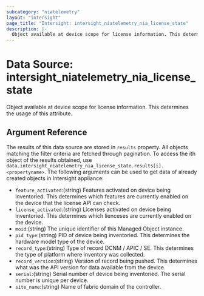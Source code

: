 ```yaml
---
subcategory: "niatelemetry"
layout: "intersight"
page_title: "Intersight: intersight_niatelemetry_nia_license_state"
description: |-
  Object available at device scope for license information. This determines the usage of this attribute.
---
```


# Data Source: intersight_niatelemetry_nia_license_state
Object available at device scope for license information. This determines the usage of this attribute.
## Argument Reference
The results of this data source are stored in `results` property.
All objects matching the filter criteria are fetched through pagination.
To access the ith object of the results obtained, use `data.intersight_niatelemetry_nia_license_state.results[i].<propertyname>`.
The following arguments can be used to get data of already created objects in Intersight appliance:
* `feature_activated`:(string) Features activated on device being inventoried. This determines which features are currently enabled on the device that the license API can check. 
* `license_activated`:(string) Licenses activated on device being inventoried. This determines which lienceses are currently enabled on the device. 
* `moid`:(string) The unique identifier of this Managed Object instance. 
* `pid_type`:(string) PID of device being inventoried. This determines the hardware model type of the device. 
* `record_type`:(string) Type of record DCNM / APIC / SE. This determines the type of platform where inventory was collected. 
* `record_version`:(string) Version of record being pushed. This determines what was the API version for data available from the device. 
* `serial`:(string) Serial number of device being inventoried. The serial number is unique per device. 
* `site_name`:(string) Name of fabric domain of the controller. 
 
